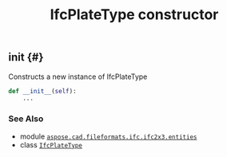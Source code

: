 ﻿---
title: IfcPlateType constructor
second_title: Aspose.CAD for Python via .NET API References
description: 
type: docs
weight: 10
url: /python-net/aspose.cad.fileformats.ifc.ifc2x3.entities/ifcplatetype/__init__/
is_root: false
---

## __init__ {#}

Constructs a new instance of IfcPlateType



```python
def __init__(self):
    ...
```





### See Also
* module [`aspose.cad.fileformats.ifc.ifc2x3.entities`](../../)
* class [`IfcPlateType`](/cad/python-net/aspose.cad.fileformats.ifc.ifc2x3.entities/ifcplatetype)
